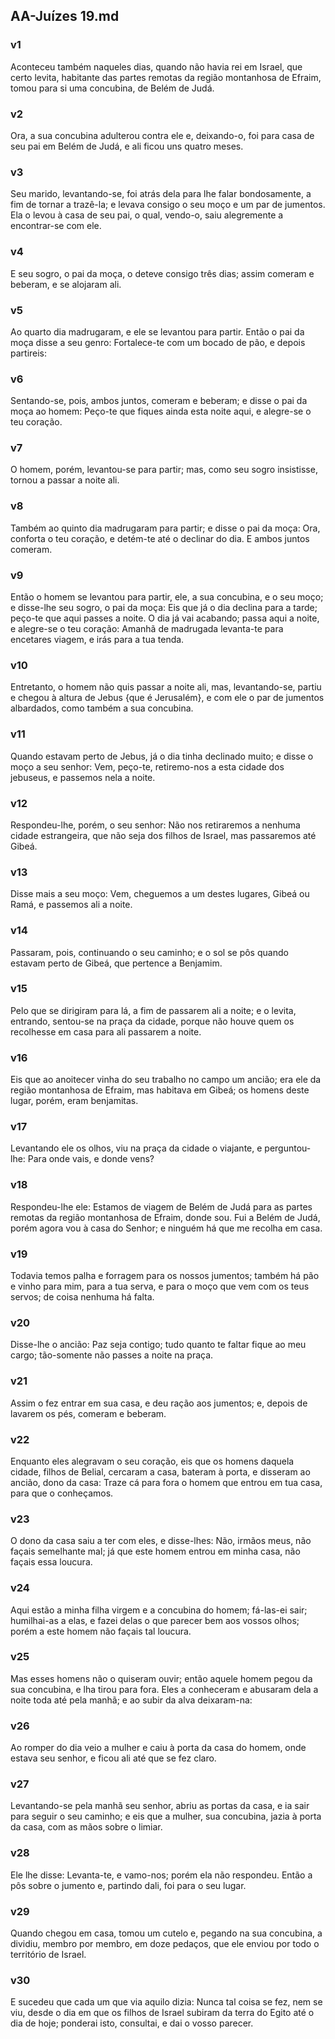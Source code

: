 ## AA-Juízes 19.md
### v1
 Aconteceu também naqueles dias, quando não havia rei em Israel, que certo levita, habitante das partes remotas da região montanhosa de Efraim, tomou para si uma concubina, de Belém de Judá.
### v2
 Ora, a sua concubina adulterou contra ele e, deixando-o, foi para casa de seu pai em Belém de Judá, e ali ficou uns quatro meses.
### v3
 Seu marido, levantando-se, foi atrás dela para lhe falar bondosamente, a fim de tornar a trazê-la; e levava consigo o seu moço e um par de jumentos. Ela o levou à casa de seu pai, o qual, vendo-o, saiu alegremente a encontrar-se com ele.
### v4
 E seu sogro, o pai da moça, o deteve consigo três dias; assim comeram e beberam, e se alojaram ali.
### v5
 Ao quarto dia madrugaram, e ele se levantou para partir. Então o pai da moça disse a seu genro: Fortalece-te com um bocado de pão, e depois partireis:
### v6
 Sentando-se, pois, ambos juntos, comeram e beberam; e disse o pai da moça ao homem: Peço-te que fiques ainda esta noite aqui, e alegre-se o teu coração.
### v7
 O homem, porém, levantou-se para partir; mas, como seu sogro insistisse, tornou a passar a noite ali.
### v8
 Também ao quinto dia madrugaram para partir; e disse o pai da moça: Ora, conforta o teu coração, e detém-te até o declinar do dia. E ambos juntos comeram.
### v9
 Então o homem se levantou para partir, ele, a sua concubina, e o seu moço; e disse-lhe seu sogro, o pai da moça: Eis que já o dia declina para a tarde; peço-te que aqui passes a noite. O dia já vai acabando; passa aqui a noite, e alegre-se o teu coração: Amanhã de madrugada levanta-te para encetares viagem, e irás para a tua tenda.
### v10
 Entretanto, o homem não quis passar a noite ali, mas, levantando-se, partiu e chegou à altura de Jebus {que é Jerusalém}, e com ele o par de jumentos albardados, como também a sua concubina.
### v11
 Quando estavam perto de Jebus, já o dia tinha declinado muito; e disse o moço a seu senhor: Vem, peço-te, retiremo-nos a esta cidade dos jebuseus, e passemos nela a noite.
### v12
 Respondeu-lhe, porém, o seu senhor: Não nos retiraremos a nenhuma cidade estrangeira, que não seja dos filhos de Israel, mas passaremos até Gibeá.
### v13
 Disse mais a seu moço: Vem, cheguemos a um destes lugares, Gibeá ou Ramá, e passemos ali a noite.
### v14
 Passaram, pois, continuando o seu caminho; e o sol se pôs quando estavam perto de Gibeá, que pertence a Benjamim.
### v15
 Pelo que se dirigiram para lá, a fim de passarem ali a noite; e o levita, entrando, sentou-se na praça da cidade, porque não houve quem os recolhesse em casa para ali passarem a noite.
### v16
 Eis que ao anoitecer vinha do seu trabalho no campo um ancião; era ele da região montanhosa de Efraim, mas habitava em Gibeá; os homens deste lugar, porém, eram benjamitas.
### v17
 Levantando ele os olhos, viu na praça da cidade o viajante, e perguntou-lhe: Para onde vais, e donde vens?
### v18
 Respondeu-lhe ele: Estamos de viagem de Belém de Judá para as partes remotas da região montanhosa de Efraim, donde sou. Fui a Belém de Judá, porém agora vou à casa do Senhor; e ninguém há que me recolha em casa.
### v19
 Todavia temos palha e forragem para os nossos jumentos; também há pão e vinho para mim, para a tua serva, e para o moço que vem com os teus servos; de coisa nenhuma há falta.
### v20
 Disse-lhe o ancião: Paz seja contigo; tudo quanto te faltar fique ao meu cargo; tão-somente não passes a noite na praça.
### v21
 Assim o fez entrar em sua casa, e deu ração aos jumentos; e, depois de lavarem os pés, comeram e beberam.
### v22
 Enquanto eles alegravam o seu coração, eis que os homens daquela cidade, filhos de Belial, cercaram a casa, bateram à porta, e disseram ao ancião, dono da casa: Traze cá para fora o homem que entrou em tua casa, para que o conheçamos.
### v23
 O dono da casa saiu a ter com eles, e disse-lhes: Não, irmãos meus, não façais semelhante mal; já que este homem entrou em minha casa, não façais essa loucura.
### v24
 Aqui estão a minha filha virgem e a concubina do homem; fá-las-ei sair; humilhai-as a elas, e fazei delas o que parecer bem aos vossos olhos; porém a este homem não façais tal loucura.
### v25
 Mas esses homens não o quiseram ouvir; então aquele homem pegou da sua concubina, e lha tirou para fora. Eles a conheceram e abusaram dela a noite toda até pela manhã; e ao subir da alva deixaram-na:
### v26
 Ao romper do dia veio a mulher e caiu à porta da casa do homem, onde estava seu senhor, e ficou ali até que se fez claro.
### v27
 Levantando-se pela manhã seu senhor, abriu as portas da casa, e ia sair para seguir o seu caminho; e eis que a mulher, sua concubina, jazia à porta da casa, com as mãos sobre o limiar.
### v28
 Ele lhe disse: Levanta-te, e vamo-nos; porém ela não respondeu. Então a pôs sobre o jumento e, partindo dali, foi para o seu lugar.
### v29
 Quando chegou em casa, tomou um cutelo e, pegando na sua concubina, a dividiu, membro por membro, em doze pedaços, que ele enviou por todo o território de Israel.
### v30
 E sucedeu que cada um que via aquilo dizia: Nunca tal coisa se fez, nem se viu, desde o dia em que os filhos de Israel subiram da terra do Egito até o dia de hoje; ponderai isto, consultai, e dai o vosso parecer.
